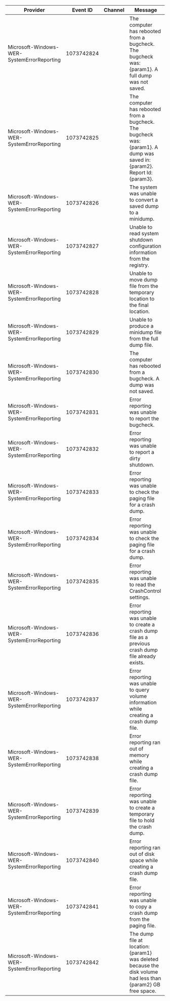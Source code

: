 Provider                                    |  Event ID    |  Channel  |  Message
--------------------------------------------|--------------|-----------|-----------------------------------------------------------------------------------------------------------------------------
Microsoft-Windows-WER-SystemErrorReporting  |  1073742824  |           |  The computer has rebooted from a bugcheck.  The bugcheck was: {param1}. A full dump was not saved.
Microsoft-Windows-WER-SystemErrorReporting  |  1073742825  |           |  The computer has rebooted from a bugcheck.  The bugcheck was: {param1}. A dump was saved in: {param2}. Report Id: {param3}.
Microsoft-Windows-WER-SystemErrorReporting  |  1073742826  |           |  The system was unable to convert a saved dump to a minidump.
Microsoft-Windows-WER-SystemErrorReporting  |  1073742827  |           |  Unable to read system shutdown configuration information from the registry.
Microsoft-Windows-WER-SystemErrorReporting  |  1073742828  |           |  Unable to move dump file from the temporary location to the final location.
Microsoft-Windows-WER-SystemErrorReporting  |  1073742829  |           |  Unable to produce a minidump file from the full dump file.
Microsoft-Windows-WER-SystemErrorReporting  |  1073742830  |           |  The computer has rebooted from a bugcheck.  A dump was not saved.
Microsoft-Windows-WER-SystemErrorReporting  |  1073742831  |           |  Error reporting was unable to report the bugcheck.
Microsoft-Windows-WER-SystemErrorReporting  |  1073742832  |           |  Error reporting was unable to report a dirty shutdown.
Microsoft-Windows-WER-SystemErrorReporting  |  1073742833  |           |  Error reporting was unable to check the paging file for a crash dump.
Microsoft-Windows-WER-SystemErrorReporting  |  1073742834  |           |  Error reporting was unable to check the paging file for a crash dump.
Microsoft-Windows-WER-SystemErrorReporting  |  1073742835  |           |  Error reporting was unable to read the CrashControl settings.
Microsoft-Windows-WER-SystemErrorReporting  |  1073742836  |           |  Error reporting was unable to create a crash dump file as a previous crash dump file already exists.
Microsoft-Windows-WER-SystemErrorReporting  |  1073742837  |           |  Error reporting was unable to query volume information while creating a crash dump file.
Microsoft-Windows-WER-SystemErrorReporting  |  1073742838  |           |  Error reporting ran out of memory while creating a crash dump file.
Microsoft-Windows-WER-SystemErrorReporting  |  1073742839  |           |  Error reporting was unable to create a temporary file to hold the crash dump.
Microsoft-Windows-WER-SystemErrorReporting  |  1073742840  |           |  Error reporting ran out of disk space while creating a crash dump file.
Microsoft-Windows-WER-SystemErrorReporting  |  1073742841  |           |  Error reporting was unable to copy a crash dump from the paging file.
Microsoft-Windows-WER-SystemErrorReporting  |  1073742842  |           |  The dump file at location: {param1} was deleted because the disk volume had less than {param2} GB free space.